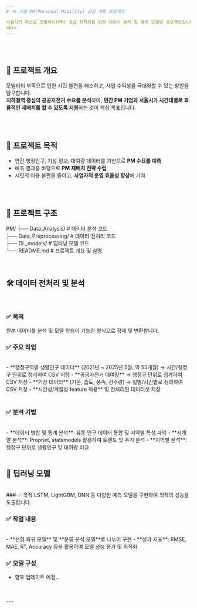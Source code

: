 ```yaml
---
# 🚲 서울 PM(Personal Mobility) 공급 계획 프로젝트

서울시의 퍼스널 모빌리티(PM) 공급 최적화를 위한 데이터 분석 및 예측 모델링 프로젝트입니다.
<br>
---
```

<br>
<br>

## 📌 프로젝트 개요

모빌리티 부족으로 인한 시민 불편을 해소하고, 사업 수익성을 극대화할 수 있는 방안을 탐구합니다.  
**지하철역 중심의 공공자전거 수요를 분석**하여, **민간 PM 기업과 서울시가 시간대별로 효율적인 재배치를 할 수 있도록 지원**하는 것이 핵심 목표입니다.

<br>
<br>

## 🎯 프로젝트 목적

- 연간 행정인구, 기상 정보, 대여량 데이터를 기반으로 **PM 수요를 예측**
- 예측 결과를 바탕으로 **PM 재배치 전략 수립**
- 시민의 이용 불편을 줄이고, **사업자의 운영 효율성 향상**에 기여

<br>
<br>

## 📁 프로젝트 구조
PM/ 
├── Data_Analysis/ # 데이터 분석 코드 <br>
├── Data_Preprocessing/ # 데이터 전처리 코드 <br>
├── DL_models/ # 딥러닝 모델 코드 <br>
└── README.md # 프로젝트 개요 및 설명<br>
<br>
<br>

## 🛠 데이터 전처리 및 분석
<br>

### ✅ 목적
원본 데이터를 분석 및 모델 학습이 가능한 형식으로 정제 및 변환합니다.

### ✅ 주요 작업
<br>
- **행정구역별 생활인구 데이터** (2021년 ~ 2025년 5월, 약 53개월) → 시간/행정구 단위로 정리하여 CSV 저장
- **공공자전거 대여량** → 행정구 단위로 집계하여 CSV 저장
- **기상 데이터** (기온, 습도, 풍속, 강수량) → 일별/시간별로 정리하여 CSV 저장
- **시간성/계절성 feature 적용** 및 전처리된 데이터셋 저장
<br>
<br>

### ✅ 분석 기법
<br>
- **데이터 병합 및 통계 분석**: 유동 인구 데이터 통합 및 지역별 특성 파악
- **시계열 분석**: Prophet, statsmodels 활용하여 트렌드 및 주기 분석
- **지역별 분석**: 행정구 단위로 생활인구 및 대여량 비교
<br>
<br>

## 🤖 딥러닝 모델
<br>
### ✅ 목적
LSTM, LightGBM, DNN 등 다양한 예측 모델을 구현하여 최적의 성능을 도출합니다.
<br>

### ✅ 작업 내용
<br>
- **선형 회귀 모델** 및 **분류 분석 모델**로 나누어 구현
- **성과 지표**: RMSE, MAE, R², Accuracy 등을 활용하여 모델 성능 평가 및 최적화
<br>

### ✅ 모델 구성
- 향후 업데이트 예정...
<br>
<br>
---
